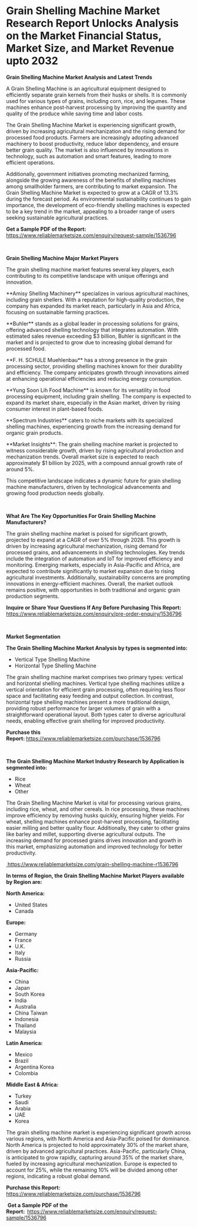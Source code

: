 <p><h1>Grain Shelling Machine Market Research Report Unlocks Analysis on the Market Financial Status, Market Size, and Market Revenue upto 2032</h1></p><p><strong>Grain Shelling Machine Market Analysis and Latest Trends</strong></p>
<p><p>A Grain Shelling Machine is an agricultural equipment designed to efficiently separate grain kernels from their husks or shells. It is commonly used for various types of grains, including corn, rice, and legumes. These machines enhance post-harvest processing by improving the quantity and quality of the produce while saving time and labor costs.</p><p>The Grain Shelling Machine Market is experiencing significant growth, driven by increasing agricultural mechanization and the rising demand for processed food products. Farmers are increasingly adopting advanced machinery to boost productivity, reduce labor dependency, and ensure better grain quality. The market is also influenced by innovations in technology, such as automation and smart features, leading to more efficient operations.</p><p>Additionally, government initiatives promoting mechanized farming, alongside the growing awareness of the benefits of shelling machines among smallholder farmers, are contributing to market expansion. The Grain Shelling Machine Market is expected to grow at a CAGR of 13.3% during the forecast period. As environmental sustainability continues to gain importance, the development of eco-friendly shelling machines is expected to be a key trend in the market, appealing to a broader range of users seeking sustainable agricultural practices.</p></p>
<p><strong>Get a Sample PDF of the Report:&nbsp;</strong> <a href="https://www.reliablemarketsize.com/enquiry/request-sample/1536796?utm_campaign=3515&utm_medium=2&utm_source=Github&utm_content=ia&utm_term=16042025&utm_id=grain-shelling-machine">https://www.reliablemarketsize.com/enquiry/request-sample/1536796</a></p>
<p>&nbsp;</p>
<p><strong>Grain Shelling Machine Major Market Players</strong></p>
<p><p>The grain shelling machine market features several key players, each contributing to its competitive landscape with unique offerings and innovation. </p><p>**Amisy Shelling Machinery** specializes in various agricultural machines, including grain shellers. With a reputation for high-quality production, the company has expanded its market reach, particularly in Asia and Africa, focusing on sustainable farming practices.</p><p>**Buhler** stands as a global leader in processing solutions for grains, offering advanced shelling technology that integrates automation. With estimated sales revenue exceeding $3 billion, Buhler is significant in the market and is projected to grow due to increasing global demand for processed food.</p><p>**F. H. SCHULE Muehlenbau** has a strong presence in the grain processing sector, providing shelling machines known for their durability and efficiency. The company anticipates growth through innovations aimed at enhancing operational efficiencies and reducing energy consumption.</p><p>**Yung Soon Lih Food Machine** is known for its versatility in food processing equipment, including grain shelling. The company is expected to expand its market share, especially in the Asian market, driven by rising consumer interest in plant-based foods.</p><p>**Spectrum Industries** caters to niche markets with its specialized shelling machines, experiencing growth from the increasing demand for organic grain products.</p><p>**Market Insights**: The grain shelling machine market is projected to witness considerable growth, driven by rising agricultural production and mechanization trends. Overall market size is expected to reach approximately $1 billion by 2025, with a compound annual growth rate of around 5%.</p><p>This competitive landscape indicates a dynamic future for grain shelling machine manufacturers, driven by technological advancements and growing food production needs globally.</p></p>
<p>&nbsp;</p>
<p><strong>What Are The Key Opportunities For Grain Shelling Machine Manufacturers?</strong></p>
<p><p>The grain shelling machine market is poised for significant growth, projected to expand at a CAGR of over 5% through 2028. This growth is driven by increasing agricultural mechanization, rising demand for processed grains, and advancements in shelling technologies. Key trends include the integration of automation and IoT for improved efficiency and monitoring. Emerging markets, especially in Asia-Pacific and Africa, are expected to contribute significantly to market expansion due to rising agricultural investments. Additionally, sustainability concerns are prompting innovations in energy-efficient machines. Overall, the market outlook remains positive, with opportunities in both traditional and organic grain production segments.</p></p>
<p><strong>Inquire or Share Your Questions If Any Before Purchasing This Report:</strong> <a href="https://www.reliablemarketsize.com/enquiry/pre-order-enquiry/1536796?utm_campaign=3515&utm_medium=2&utm_source=Github&utm_content=ia&utm_term=16042025&utm_id=grain-shelling-machine">https://www.reliablemarketsize.com/enquiry/pre-order-enquiry/1536796</a></p>
<p>&nbsp;</p>
<p><strong>Market Segmentation</strong></p>
<p><strong>The Grain Shelling Machine Market Analysis by types is segmented into:</strong></p>
<p><ul><li>Vertical Type Shelling Machine</li><li>Horizontal Type Shelling Machine</li></ul></p>
<p><p>The grain shelling machine market comprises two primary types: vertical and horizontal shelling machines. Vertical type shelling machines utilize a vertical orientation for efficient grain processing, often requiring less floor space and facilitating easy feeding and output collection. In contrast, horizontal type shelling machines present a more traditional design, providing robust performance for larger volumes of grain with a straightforward operational layout. Both types cater to diverse agricultural needs, enabling effective grain shelling for improved productivity.</p></p>
<p><strong>Purchase this Report:&nbsp;</strong><a href="https://www.reliablemarketsize.com/purchase/1536796?utm_campaign=3515&utm_medium=2&utm_source=Github&utm_content=ia&utm_term=16042025&utm_id=grain-shelling-machine">https://www.reliablemarketsize.com/purchase/1536796</a></p>
<p>&nbsp;</p>
<p><strong>The Grain Shelling Machine Market Industry Research by Application is segmented into:</strong></p>
<p><ul><li>Rice</li><li>Wheat</li><li>Other</li></ul></p>
<p><p>The Grain Shelling Machine Market is vital for processing various grains, including rice, wheat, and other cereals. In rice processing, these machines improve efficiency by removing husks quickly, ensuring higher yields. For wheat, shelling machines enhance post-harvest processing, facilitating easier milling and better quality flour. Additionally, they cater to other grains like barley and millet, supporting diverse agricultural outputs. The increasing demand for processed grains drives innovation and growth in this market, emphasizing automation and improved technology for better productivity.</p></p>
<p><a href="https://www.reliablemarketsize.com/grain-shelling-machine-r1536796?utm_campaign=3515&utm_medium=2&utm_source=Github&utm_content=ia&utm_term=16042025&utm_id=grain-shelling-machine">&nbsp;https://www.reliablemarketsize.com/grain-shelling-machine-r1536796</a></p>
<p><strong>In terms of Region, the Grain Shelling Machine Market Players available by Region are:</strong></p>
<p>
    <p> <strong> North America: </strong>
        <ul>
            <li>United States</li>
            <li>Canada</li>
        </ul>
        </p> 
    <p> <strong> Europe: </strong>
        <ul>
            <li>Germany</li>
            <li>France</li>
            <li>U.K.</li>
            <li>Italy</li>
            <li>Russia</li>
        </ul>
        </p> 
    <p> <strong> Asia-Pacific: </strong>
        <ul>
            <li>China</li>
            <li>Japan</li>
            <li>South Korea</li>
            <li>India</li>
            <li>Australia</li>
            <li>China Taiwan</li>
            <li>Indonesia</li>
            <li>Thailand</li>
            <li>Malaysia</li>
        </ul>
        </p> 
    <p> <strong> Latin America: </strong>
        <ul>
            <li>Mexico</li>
            <li>Brazil</li>
            <li>Argentina Korea</li>
            <li>Colombia</li>
        </ul>
        </p> 
    <p> <strong> Middle East & Africa: </strong>
        <ul>
            <li>Turkey</li>
            <li>Saudi</li>
            <li>Arabia</li>
            <li>UAE</li>
            <li>Korea</li>
        </ul>
    </p>
    </p>
<p><p>The grain shelling machine market is experiencing significant growth across various regions, with North America and Asia-Pacific poised for dominance. North America is projected to hold approximately 30% of the market share, driven by advanced agricultural practices. Asia-Pacific, particularly China, is anticipated to grow rapidly, capturing around 35% of the market share, fueled by increasing agricultural mechanization. Europe is expected to account for 25%, while the remaining 10% will be divided among other regions, indicating a robust global demand.</p></p>
<p><strong>Purchase this Report: </strong><a href="https://www.reliablemarketsize.com/purchase/1536796?utm_campaign=3515&utm_medium=2&utm_source=Github&utm_content=ia&utm_term=16042025&utm_id=grain-shelling-machine">https://www.reliablemarketsize.com/purchase/1536796</a></p>
<p>&nbsp;<strong>Get a Sample PDF of the Report:&nbsp;&nbsp;</strong><a href="https://www.reliablemarketsize.com/enquiry/request-sample/1536796?utm_campaign=3515&utm_medium=2&utm_source=Github&utm_content=ia&utm_term=16042025&utm_id=grain-shelling-machine">https://www.reliablemarketsize.com/enquiry/request-sample/1536796</a></p>
<p><strong></strong></p>
<p><p></p><p></p><p></p></p>